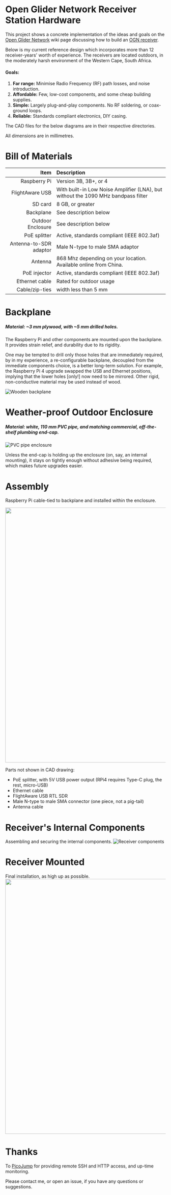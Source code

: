 # Open Glider Network Receiver Station Hardware

This project shows a concrete implementation of the ideas and goals on the 
[Open Glider Network](https://www.glidernet.org/) wiki page discussing how to build an 
[OGN receiver](http://wiki.glidernet.org/ogn-receiver-hardware-and-software#hardware).

Below is my current reference design which incorporates more than 12 receiver-years'
worth of experience.
The receivers are located outdoors, in the moderately harsh environment of the Western Cape,
South Africa.

#### Goals:

1. **Far range:** Minimise Radio Frequency (RF) path losses, and noise introduction.
1. **Affordable:** Few, low-cost components, and some cheap building supplies.
1. **Simple:** Largely plug-and-play components.  No RF soldering, or coax-ground loops.
1. **Reliable:**  Standards compliant electronics, DIY casing.


The CAD files for the below diagrams are in their respective directories.

All dimensions are in millimetres.

# Bill of Materials

Item   | Description
---: | :---
Raspberry Pi | Version 3B, 3B+, or 4
FlightAware USB	| With built-in Low Noise Amplifier (LNA), but without the 1090 MHz bandpass filter
SD card | 8 GB, or greater
Backplane | See description below
Outdoor Enclosure | See description below
PoE splitter | Active, standards compliant (IEEE 802.3af)
Antenna-to-SDR adaptor | Male N-type to male SMA adaptor
Antenna | 868 Mhz depending on your location. Available online from China.
PoE injector | Active, standards compliant (IEEE 802.3af)
Ethernet cable | Rated for outdoor usage
Cable/zip-ties | width less than 5 mm


# Backplane

##### Material: ~3 mm plywood, with ~5 mm drilled holes.

The Raspberry Pi and other components are mounted upon the backplane.
It provides strain relief, and durability due to its rigidity.

One may be tempted to drill only those holes that are immediately required, by in my experience,
a re-configurable backplane, decoupled from the immediate components choice, is a better long-term solution.
For example, the Raspberry Pi 4 upgrade swapped the USB and Ethernet positions,
implying that the lower holes [only!] now need to be mirrored.
Other rigid, non-conductive material may be used instead of wood.

![Wooden backplane](backplane/backplane.png)


# Weather-proof Outdoor Enclosure
##### Material: white, 110 mm PVC pipe, and matching commercial, off-the-shelf plumbing end-cap.

![PVC pipe enclosure](enclosure/enclosure.png)

Unless the end-cap is holding up the enclosure (on, say, an internal mounting),
it stays on tightly enough without adhesive being required, which makes future upgrades easier.


# Assembly

Raspberry Pi cable-tied to backplane and installed within the enclosure.

<img src="assy/all.png" height="800">

Parts not shown in CAD drawing:

* PoE splitter, with 5V USB power output (RPi4 requires Type-C plug, the rest, micro-USB)
* Ethernet cable
* FlightAware USB RTL SDR
* Male N-type to male SMA connector (one piece, not a pig-tail)
* Antenna cable


# Receiver's Internal Components
Assembling and securing the internal components.
![Receiver components](assy/rx_int.jpg)


# Receiver Mounted
Final installation, as high up as possible.
<img src="assy/rx.jpg" height="800">


# Thanks

To [PicoJump](https://www.picojump.com) for providing remote SSH and HTTP access, and up-time monitoring.


Please contact me, or open an issue, if you have any questions or suggestions.


